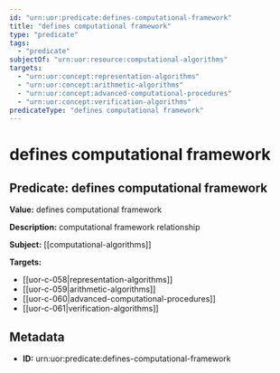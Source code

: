 ```yaml
---
id: "urn:uor:predicate:defines-computational-framework"
title: "defines computational framework"
type: "predicate"
tags:
  - "predicate"
subjectOf: "urn:uor:resource:computational-algorithms"
targets:
  - "urn:uor:concept:representation-algorithms"
  - "urn:uor:concept:arithmetic-algorithms"
  - "urn:uor:concept:advanced-computational-procedures"
  - "urn:uor:concept:verification-algorithms"
predicateType: "defines computational framework"
---
```


# defines computational framework

## Predicate: defines computational framework

**Value:** defines computational framework

**Description:** computational framework relationship

**Subject:** [[computational-algorithms]]

**Targets:**

- [[uor-c-058|representation-algorithms]]
- [[uor-c-059|arithmetic-algorithms]]
- [[uor-c-060|advanced-computational-procedures]]
- [[uor-c-061|verification-algorithms]]

## Metadata

- **ID:** urn:uor:predicate:defines-computational-framework
